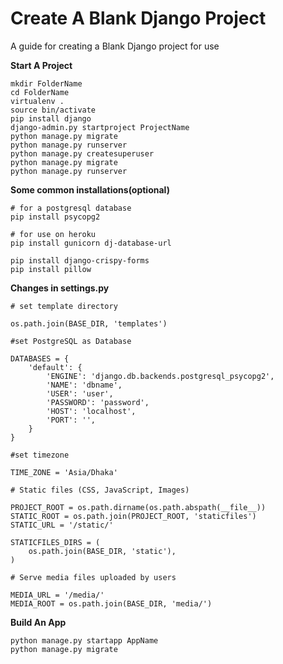 # Create A Blank Django Project

A guide for creating a Blank Django project for use


<b>Start A Project</b>

```
mkdir FolderName
cd FolderName
virtualenv .
source bin/activate
pip install django
django-admin.py startproject ProjectName
python manage.py migrate
python manage.py runserver
python manage.py createsuperuser
python manage.py migrate
python manage.py runserver
```

<b>Some common installations(optional)</b>

```
# for a postgresql database
pip install psycopg2

# for use on heroku
pip install gunicorn dj-database-url

pip install django-crispy-forms
pip install pillow

```
<b>Changes in settings.py</b>

```
# set template directory

os.path.join(BASE_DIR, 'templates')
```


```
#set PostgreSQL as Database

DATABASES = {
    'default': {
        'ENGINE': 'django.db.backends.postgresql_psycopg2',
        'NAME': 'dbname',
        'USER': 'user',
        'PASSWORD': 'password',
        'HOST': 'localhost',
        'PORT': '',
    }
}
```

```
#set timezone

TIME_ZONE = 'Asia/Dhaka'
```



```
# Static files (CSS, JavaScript, Images)

PROJECT_ROOT = os.path.dirname(os.path.abspath(__file__))
STATIC_ROOT = os.path.join(PROJECT_ROOT, 'staticfiles')
STATIC_URL = '/static/'

STATICFILES_DIRS = (
    os.path.join(BASE_DIR, 'static'),
)
```


```
# Serve media files uploaded by users

MEDIA_URL = '/media/'
MEDIA_ROOT = os.path.join(BASE_DIR, 'media/') 
```



<b>Build An App</b>
```
python manage.py startapp AppName
python manage.py migrate
```